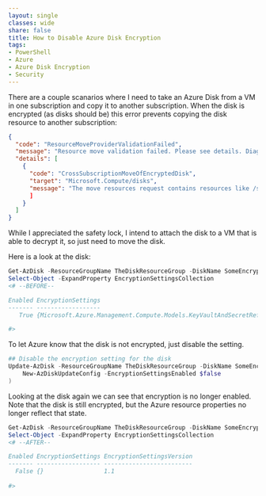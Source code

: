 ```yaml
---
layout: single
classes: wide
share: false
title: How to Disable Azure Disk Encryption
tags:
- PowerShell
- Azure
- Azure Disk Encryption
- Security
---
```


There are a couple scanarios where I need to take an Azure Disk from a VM in one subscription and copy it to another subscription.  When the disk is encrypted (as disks should be) this error prevents copying the disk resource to another subscription:

```json
{
  "code": "ResourceMoveProviderValidationFailed",
  "message": "Resource move validation failed. Please see details. Diagnostic information: timestamp '20200325T203515Z', subscription id '00000000-0000-0000-0000-000000000005', tracking id '00000000-0000-0000-0000-00000000000B', request correlation id '00000000-0000-0000-0000-00000000000C'.",
  "details": [
    {
      "code": "CrossSubscriptionMoveOfEncryptedDisk",
      "target": "Microsoft.Compute/disks",
      "message": "The move resources request contains resources like /subscriptions/00000000-0000-0000-0000-000000000005/resourceGroups/TheDiskResourceGroup/providers/Microsoft.Compute/disks/SomeEncryptedDiskName which are encrypted. Please check details for these resource ids."
      ]
    }
  ]
}
```

While I appreciated the safety lock, I intend to attach the disk to a VM that is able to decrypt it, so just need to move the disk.

Here is a look at the disk:

```powershell
Get-AzDisk -ResourceGroupName TheDiskResourceGroup -DiskName SomeEncryptedDiskName | 
Select-Object -ExpandProperty EncryptionSettingsCollection 
<# --BEFORE--

Enabled EncryptionSettings                                                     EncryptionSettingsVersion
------- ------------------                                                     -------------------------
   True {Microsoft.Azure.Management.Compute.Models.KeyVaultAndSecretReference} 1.1                      

#>
```

To let Azure know that the disk is not encrypted, just disable the setting.  

```powershell
## Disable the encryption setting for the disk
Update-AzDisk -ResourceGroupName TheDiskResourceGroup -DiskName SomeEncryptedDiskName -DiskUpdate (
    New-AzDiskUpdateConfig -EncryptionSettingsEnabled $false
)
```

Looking at the disk again we can see that encryption is no longer enabled.  Note that the disk is still encrypted, but the Azure resource properties no longer reflect that state.

```powershell
Get-AzDisk -ResourceGroupName TheDiskResourceGroup -DiskName SomeEncryptedDiskName | 
Select-Object -ExpandProperty EncryptionSettingsCollection 
<# --AFTER--

Enabled EncryptionSettings EncryptionSettingsVersion
------- ------------------ -------------------------
  False {}                 1.1                      
                
#>
```
